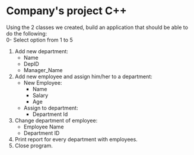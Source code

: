 # Company's project C++
 
 Using the 2 classes we created, build an application that should be able to do the following:      
   0- Select option from 1 to 5
   1. Add new department:
        * Name
        * DepID
        * Manager_Name
   2. Add new employee and assign him/her to a department:
        * New Employee:
             - Name
             - Salary
             - Age
        * Assign to department:
             - Department Id
   3. Change department of employee:
         * Employee Name
         * Department ID
   4. Print report for every department with employees.
   5. Close program.
